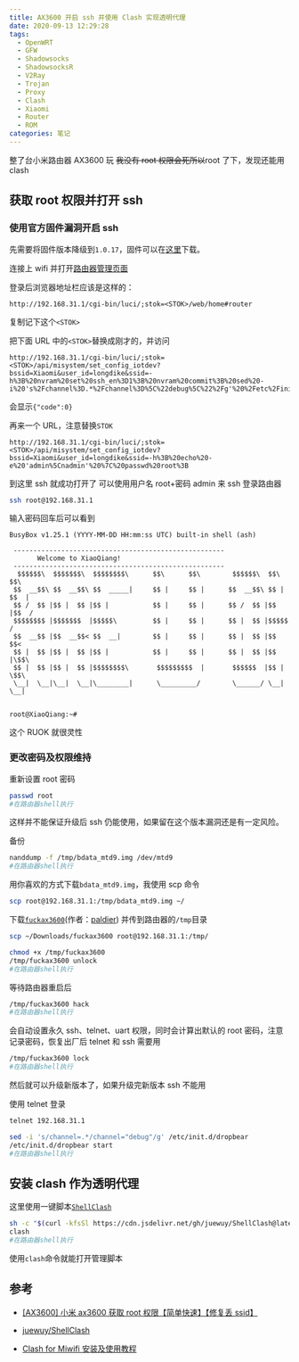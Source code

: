 ```yaml
---
title: AX3600 开启 ssh 并使用 Clash 实现透明代理
date: 2020-09-13 12:29:28
tags:
  - OpenWRT
  - GFW
  - Shadowsocks
  - ShadowsocksR
  - V2Ray
  - Trojan
  - Proxy
  - Clash
  - Xiaomi
  - Router
  - ROM
categories: 笔记
---
```


整了台小米路由器 AX3600 玩 ~~我没有 root 权限会死所以~~root 了下，发现还能用 clash

<!-- more -->

## 获取 root 权限并打开 ssh

### 使用官方固件漏洞开启 ssh

先需要将固件版本降级到`1.0.17`，固件可以在[这里](https://drive.google.com/drive/folders/1tIjKMNSSrkYm8vBGmk-gPTjTrYuREGLt)下载。

连接上 wifi 并打开[路由器管理页面](http://192.168.31.1/)

登录后浏览器地址栏应该是这样的：

```url
http://192.168.31.1/cgi-bin/luci/;stok=<STOK>/web/home#router
```

复制记下这个`<STOK>`

把下面 URL 中的`<STOK>`替换成刚才的，并访问

```url
http://192.168.31.1/cgi-bin/luci/;stok=<STOK>/api/misystem/set_config_iotdev?bssid=Xiaomi&user_id=longdike&ssid=-h%3B%20nvram%20set%20ssh_en%3D1%3B%20nvram%20commit%3B%20sed%20-i%20's%2Fchannel%3D.*%2Fchannel%3D%5C%22debug%5C%22%2Fg'%20%2Fetc%2Finit.d%2Fdropbear%3B%20%2Fetc%2Finit.d%2Fdropbear%20start%3B
```

会显示`{"code":0}`

再来一个 URL，注意替换`STOK`

```url
http://192.168.31.1/cgi-bin/luci/;stok=<STOK>/api/misystem/set_config_iotdev?bssid=Xiaomi&user_id=longdike&ssid=-h%3B%20echo%20-e%20'admin%5Cnadmin'%20%7C%20passwd%20root%3B
```

到这里 ssh 就成功打开了
可以使用用户名 root+密码 admin 来 ssh 登录路由器

```bash
ssh root@192.168.31.1
```

输入密码回车后可以看到

```text
BusyBox v1.25.1 (YYYY-MM-DD HH:mm:ss UTC) built-in shell (ash)

 -----------------------------------------------------
       Welcome to XiaoQiang!
 -----------------------------------------------------
  $$$$$$\  $$$$$$$\  $$$$$$$$\      $$\      $$\        $$$$$$\  $$\   $$\
 $$  __$$\ $$  __$$\ $$  _____|     $$ |     $$ |      $$  __$$\ $$ | $$  |
 $$ /  $$ |$$ |  $$ |$$ |           $$ |     $$ |      $$ /  $$ |$$ |$$  /
 $$$$$$$$ |$$$$$$$  |$$$$$\         $$ |     $$ |      $$ |  $$ |$$$$$  /
 $$  __$$ |$$  __$$< $$  __|        $$ |     $$ |      $$ |  $$ |$$  $$<
 $$ |  $$ |$$ |  $$ |$$ |           $$ |     $$ |      $$ |  $$ |$$ |\$$\
 $$ |  $$ |$$ |  $$ |$$$$$$$$\       $$$$$$$$$  |       $$$$$$  |$$ | \$$\
 \__|  \__|\__|  \__|\________|      \_________/        \______/ \__|  \__|


root@XiaoQiang:~#
```

这个 RUOK 就很灵性

### 更改密码及权限维持

重新设置 root 密码

```bash
passwd root
#在路由器shell执行
```

这样并不能保证升级后 ssh 仍能使用，如果留在这个版本漏洞还是有一定风险。

备份

```bash
nanddump -f /tmp/bdata_mtd9.img /dev/mtd9
#在路由器shell执行
```

用你喜欢的方式下载`bdata_mtd9.img`，我使用 scp 命令

```bash
scp root@192.168.31.1:/tmp/bdata_mtd9.img ~/
```

下载[`fuckax3600`](https://cdn.jsdelivr.net/gh/Misaka13514/asset@main/blog/_posts/ax3600-ssh-clash/fuckax3600)(作者：[paldier](https://www.right.com.cn/forum/space-uid-194813.html)) 并传到路由器的`/tmp`目录

```bash
scp ~/Downloads/fuckax3600 root@192.168.31.1:/tmp/
```

```bash
chmod +x /tmp/fuckax3600
/tmp/fuckax3600 unlock
#在路由器shell执行
```

等待路由器重启后

```bash
/tmp/fuckax3600 hack
#在路由器shell执行
```

会自动设置永久 ssh、telnet、uart 权限，同时会计算出默认的 root 密码，注意记录密码，恢复出厂后 telnet 和 ssh 需要用

```bash
/tmp/fuckax3600 lock
#在路由器shell执行
```

然后就可以升级新版本了，如果升级完新版本 ssh 不能用

使用 telnet 登录

```bash
telnet 192.168.31.1
```

```bash
sed -i 's/channel=.*/channel="debug"/g' /etc/init.d/dropbear
/etc/init.d/dropbear start
#在路由器shell执行
```

## 安装 clash 作为透明代理

这里使用一键脚本[`ShellClash`](https://github.com/juewuy/ShellClash)

```bash
sh -c "$(curl -kfsSl https://cdn.jsdelivr.net/gh/juewuy/ShellClash@latest/install.sh)" && source /etc/profile &> /dev/null
clash
#在路由器shell执行
```

使用`clash`命令就能打开管理脚本

## 参考

- [[AX3600] 小米 ax3600 获取 root 权限【简单快速】【修复丢 ssid】](https://www.right.com.cn/forum/forum.php?mod=viewthread&tid=4046020)

- [juewuy/ShellClash](https://github.com/juewuy/ShellClash)

- [Clash for Miwifi 安装及使用教程](https://juewuy.github.io/post/clash-for-miwifi-an-zhuang-ji-shi-yong-jiao-cheng/)
